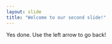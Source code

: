 ```yaml
---
layout: slide
title: "Welcome to our second slide!"
---
```

Yes done.
Use the left arrow to go back!

